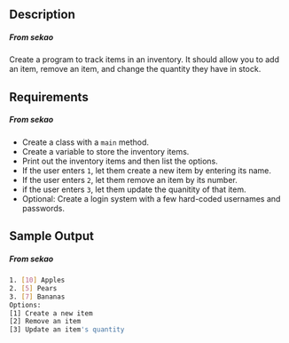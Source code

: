 ## Description
##### From sekao

Create a program to track items in an inventory. It should allow you to add an item, remove an item, and change the quantity they have in stock.

## Requirements
##### From sekao

* Create a class with a `main` method.
* Create a variable to store the inventory items.
* Print out the inventory items and then list the options.
* If the user enters `1`, let them create a new item by entering its name.
* If the user enters `2`, let them remove an item by its number.
* if the user enters `3`, let them update the quanitity of that item.
* Optional: Create a login system with a few hard-coded usernames and passwords.

## Sample Output
##### From sekao

```bash
1. [10] Apples
2. [5] Pears
3. [7] Bananas
Options:
[1] Create a new item
[2] Remove an item
[3] Update an item's quantity
```